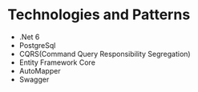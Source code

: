 
# Technologies and Patterns
 - .Net 6
 - PostgreSql
 - CQRS(Command Query Responsibility Segregation)
 - Entity Framework Core
 - AutoMapper
 - Swagger
